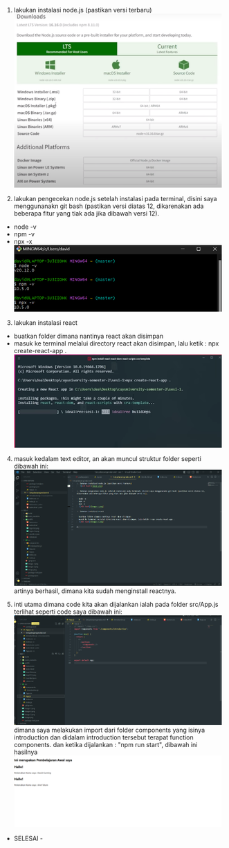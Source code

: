 1. lakukan instalasi node.js (pastikan versi terbaru)
   ![Alt text](./public/image.png)

2. lakukan pengecekan node.js setelah instalasi pada terminal, disini saya menggunanakn git bash (pastikan versi diatas 12, dikarenakan ada beberapa fitur yang tiak ada jika dibawah versi 12).

- node -v
- npm -v
- npx -x
  ![Alt text](./public/image-1.png)

3. lakukan instalasi react

- buatkan folder dimana nantinya react akan disimpan
- masuk ke terminal melalui directory react akan disimpan, lalu ketik : npx create-react-app .
  ![Alt text](./public/image-2.png)

4. masuk kedalam text editor, an akan muncul struktur folder seperti dibawah ini:
   ![Alt text](./public/image-3.png)
   artinya berhasil, dimana kita sudah menginstall reactnya.

5. inti utama dimana code kita akan dijalankan ialah pada folder src/App.js terlihat seperti code saya dibawah ini:  
    ![Alt text](./public/image-4.png)
   dimana saya melakukan import dari folder components yang isinya introduction dan didalam introduction tersebut terapat function components. dan ketika dijalankan :
   "npm run start", dibawah ini hasilnya
   ![Alt text](./public/image-5.png)

- SELESAI -

